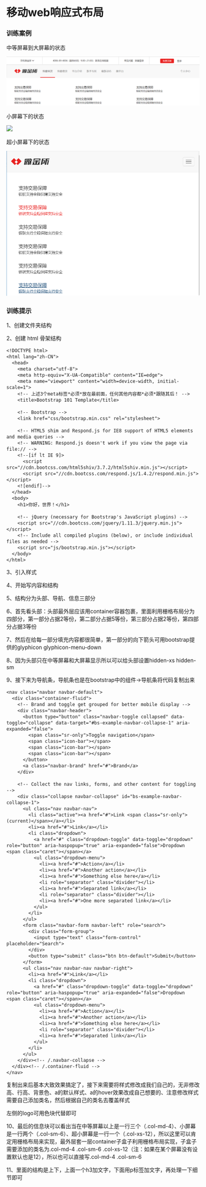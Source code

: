 # 移动web响应式布局

### 训练案例

中等屏幕到大屏幕的状态

![](./img/1.jpg)

小屏幕下的状态

![](./img/2.jpg)

超小屏幕下的状态

![](./img/3.png)

### 训练提示

1、创建文件夹结构  

2、创建 html 骨架结构 

```
<!DOCTYPE html>
<html lang="zh-CN">
  <head>
    <meta charset="utf-8">
    <meta http-equiv="X-UA-Compatible" content="IE=edge">
    <meta name="viewport" content="width=device-width, initial-scale=1">
    <!-- 上述3个meta标签*必须*放在最前面，任何其他内容都*必须*跟随其后！ -->
    <title>Bootstrap 101 Template</title>

    <!-- Bootstrap -->
    <link href="css/bootstrap.min.css" rel="stylesheet">

    <!-- HTML5 shim and Respond.js for IE8 support of HTML5 elements and media queries -->
    <!-- WARNING: Respond.js doesn't work if you view the page via file:// -->
    <!--[if lt IE 9]>
      <script src="//cdn.bootcss.com/html5shiv/3.7.2/html5shiv.min.js"></script>
      <script src="//cdn.bootcss.com/respond.js/1.4.2/respond.min.js"></script>
    <![endif]-->
  </head>
  <body>
    <h1>你好，世界！</h1>

    <!-- jQuery (necessary for Bootstrap's JavaScript plugins) -->
    <script src="//cdn.bootcss.com/jquery/1.11.3/jquery.min.js"></script>
    <!-- Include all compiled plugins (below), or include individual files as needed -->
    <script src="js/bootstrap.min.js"></script>
  </body>
</html>
```

3、引入样式

4、开始写内容和结构

5、结构分为头部、导航、信息三部分

6、首先看头部：头部最外层应该用container容器包裹，里面利用栅格布局分为四部分，第一部分占据2等份，第二部分占据5等份，第三部分占据2等份，第四部分占据3等份

7、然后在给每一部分填充内容都很简单，第一部分的向下箭头可用bootstrap提供的glyphicon glyphicon-menu-down

8、因为头部只在中等屏幕和大屏幕显示所以可以给头部设置hidden-xs hidden-sm

9、接下来为导航条，导航条也是在bootstrap中的组件→导航条将代码复制出来

```
<nav class="navbar navbar-default">
  <div class="container-fluid">
    <!-- Brand and toggle get grouped for better mobile display -->
    <div class="navbar-header">
      <button type="button" class="navbar-toggle collapsed" data-toggle="collapse" data-target="#bs-example-navbar-collapse-1" aria-expanded="false">
        <span class="sr-only">Toggle navigation</span>
        <span class="icon-bar"></span>
        <span class="icon-bar"></span>
        <span class="icon-bar"></span>
      </button>
      <a class="navbar-brand" href="#">Brand</a>
    </div>

    <!-- Collect the nav links, forms, and other content for toggling -->
    <div class="collapse navbar-collapse" id="bs-example-navbar-collapse-1">
      <ul class="nav navbar-nav">
        <li class="active"><a href="#">Link <span class="sr-only">(current)</span></a></li>
        <li><a href="#">Link</a></li>
        <li class="dropdown">
          <a href="#" class="dropdown-toggle" data-toggle="dropdown" role="button" aria-haspopup="true" aria-expanded="false">Dropdown <span class="caret"></span></a>
          <ul class="dropdown-menu">
            <li><a href="#">Action</a></li>
            <li><a href="#">Another action</a></li>
            <li><a href="#">Something else here</a></li>
            <li role="separator" class="divider"></li>
            <li><a href="#">Separated link</a></li>
            <li role="separator" class="divider"></li>
            <li><a href="#">One more separated link</a></li>
          </ul>
        </li>
      </ul>
      <form class="navbar-form navbar-left" role="search">
        <div class="form-group">
          <input type="text" class="form-control" placeholder="Search">
        </div>
        <button type="submit" class="btn btn-default">Submit</button>
      </form>
      <ul class="nav navbar-nav navbar-right">
        <li><a href="#">Link</a></li>
        <li class="dropdown">
          <a href="#" class="dropdown-toggle" data-toggle="dropdown" role="button" aria-haspopup="true" aria-expanded="false">Dropdown <span class="caret"></span></a>
          <ul class="dropdown-menu">
            <li><a href="#">Action</a></li>
            <li><a href="#">Another action</a></li>
            <li><a href="#">Something else here</a></li>
            <li role="separator" class="divider"></li>
            <li><a href="#">Separated link</a></li>
          </ul>
        </li>
      </ul>
    </div><!-- /.navbar-collapse -->
  </div><!-- /.container-fluid -->
</nav>
```



复制出来后基本大致效果搞定了，接下来需要将样式修改成我们自己的，无非修改高、行高、背景色、a的默认样式、a的hover效果改成自己想要的、注意修改样式需要自己添加类名，然后根据自己的类名去覆盖样式

左侧的logo可用色块代替即可

10、最后的信息块可以看出当在中等屏幕以上是一行三个（.col-md-4）、小屏幕是一行两个（.col-sm-6）、超小屏幕是一行一个（.col-xs-12），所以这里可以肯定用栅格布局来实现，最外层套一层container子盒子利用栅格布局实现，子盒子需要添加的类名为.col-md-4 .col-sm-6 .col-xs-12（注：如果在某个屏幕没有设置默认也是12），所以也可以直接写.col-md-4 .col-sm-6 

11、里面的结构是上下，上面一个h3加文字，下面用p标签加文字，再处理一下细节即可